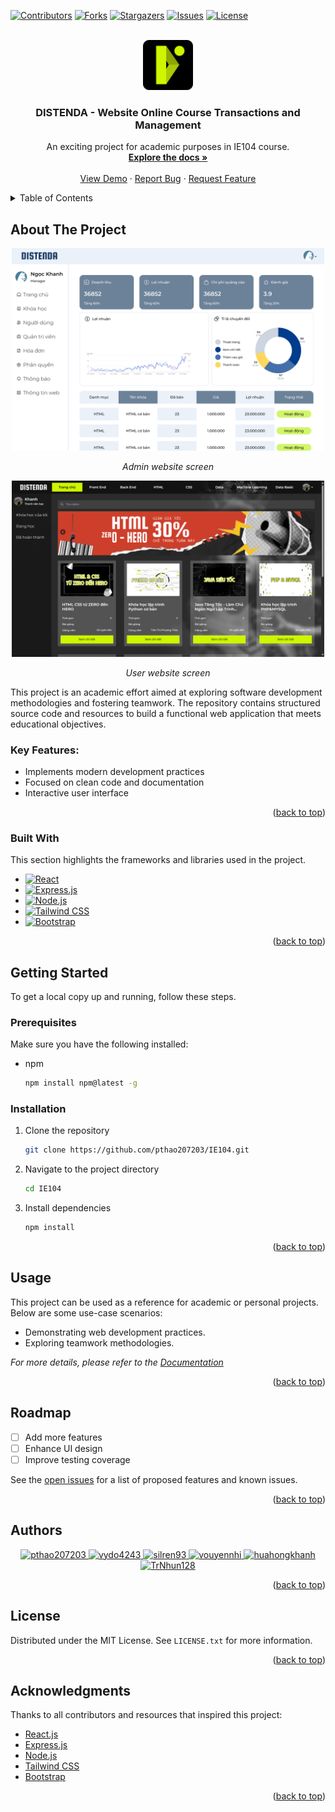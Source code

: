 <!-- Improved compatibility of back to top link: See: https://github.com/pthao207203/IE104 -->
<a id="readme-top"></a>

<!-- PROJECT SHIELDS -->
[![Contributors][contributors-shield]][contributors-url]
[![Forks][forks-shield]][forks-url]
[![Stargazers][stars-shield]][stars-url]
[![Issues][issues-shield]][issues-url]
[![License][license-shield]][license-url]

<!-- PROJECT LOGO -->
<br />
<div align="center">
 <a href="https://github.com/pthao207203/IE104">
    <img src="frontend/public/Image/LogoDistenda.svg" alt="Logo" width="80" height="80">
  </a>
</div>


  <h3 align="center">DISTENDA - Website Online Course Transactions and Management</h3>

  <p align="center">
    An exciting project for academic purposes in IE104 course.
    <br />
    <a href="https://github.com/pthao207203/IE104"><strong>Explore the docs »</strong></a>
    <br />
    <br />
    <a href="https://github.com/pthao207203/IE104">View Demo</a>
    &middot;
    <a href="https://github.com/pthao207203/IE104/issues">Report Bug</a>
    &middot;
    <a href="https://github.com/pthao207203/IE104/issues">Request Feature</a>
  </p>
</div>

<!-- TABLE OF CONTENTS -->
<details>
  <summary>Table of Contents</summary>
  <ol>
    <li>
      <a href="#about-the-project">About The Project</a>
      <ul>
        <li><a href="#built-with">Built With</a></li>
      </ul>
    </li>
    <li>
      <a href="#getting-started">Getting Started</a>
      <ul>
        <li><a href="#prerequisites">Prerequisites</a></li>
        <li><a href="#installation">Installation</a></li>
      </ul>
    </li>
    <li><a href="#usage">Usage</a></li>
    <li><a href="#roadmap">Roadmap</a></li>
    <li><a href="#authors">Authors</a></li>
    <li><a href="#license">License</a></li>
    <li><a href="#acknowledgments">Acknowledgments</a></li>
  </ol>
</details>

<!-- ABOUT THE PROJECT -->
## About The Project
<div align="center">
  <img src="frontend/public/Image/admin_img.png" alt="Admin Panel Screenshot" width="500">
  <p align="center"><i>Admin website screen</i></p>
  <img src="frontend/public/Image/user_img2.png" alt="User Panel Screenshot" width="500">
  <p align="center"><i>User website screen</i></p>
</div>

This project is an academic effort aimed at exploring software development methodologies and fostering teamwork. The repository contains structured source code and resources to build a functional web application that meets educational objectives.

### Key Features:
* Implements modern development practices
* Focused on clean code and documentation
* Interactive user interface

<p align="right">(<a href="#readme-top">back to top</a>)</p>

### Built With

This section highlights the frameworks and libraries used in the project.

* [![React][React.js]][React-url]
* [![Express.js][Express.js]][Express-url]
* [![Node.js][Node.js]][Node-url]
* [![Tailwind CSS][TailwindCSS.com]][TailwindCSS-url]
* [![Bootstrap][Bootstrap.com]][Bootstrap-url]

<p align="right">(<a href="#readme-top">back to top</a>)</p>

<!-- GETTING STARTED -->
## Getting Started

To get a local copy up and running, follow these steps.

### Prerequisites

Make sure you have the following installed:
* npm
  ```sh
  npm install npm@latest -g
  ```

### Installation

1. Clone the repository
   ```sh
   git clone https://github.com/pthao207203/IE104.git
   ```
2. Navigate to the project directory
   ```sh
   cd IE104
   ```
3. Install dependencies
   ```sh
   npm install
   ```

<p align="right">(<a href="#readme-top">back to top</a>)</p>

<!-- USAGE EXAMPLES -->
## Usage

This project can be used as a reference for academic or personal projects. Below are some use-case scenarios:
* Demonstrating web development practices.
* Exploring teamwork methodologies.

_For more details, please refer to the [Documentation](https://github.com/pthao207203/IE104)_

<p align="right">(<a href="#readme-top">back to top</a>)</p>

<!-- ROADMAP -->
## Roadmap

- [ ] Add more features
- [ ] Enhance UI design
- [ ] Improve testing coverage

See the [open issues](https://github.com/pthao207203/IE104/issues) for a list of proposed features and known issues.

<p align="right">(<a href="#readme-top">back to top</a>)</p>

<!-- CONTRIBUTING -->
## Authors

<div align="center">
  <a href="https://github.com/pthao207203">
    <img src="https://avatars.githubusercontent.com/pthao207203" width="50" height="50" alt="pthao207203" />
  </a>
  <a href="https://github.com/vydo4243">
    <img src="https://avatars.githubusercontent.com/vydo4243" width="50" height="50" alt="vydo4243" />
  </a>
  <a href="https://github.com/silren93">
    <img src="https://avatars.githubusercontent.com/silren93" width="50" height="50" alt="silren93" />
  </a>
  <a href="https://github.com/vouyennhi">
    <img src="https://avatars.githubusercontent.com/vouyennhi" width="50" height="50" alt="vouyennhi" />
  </a>
  <a href="https://github.com/huahongkhanh">
    <img src="https://avatars.githubusercontent.com/huahongkhanh" width="50" height="50" alt="huahongkhanh" />
  </a>
  <a href="https://github.com/TrNhun128">
    <img src="https://avatars.githubusercontent.com/TrNhun128" width="50" height="50" alt="TrNhun128" />
  </a>
</div>

<p align="right">(<a href="#readme-top">back to top</a>)</p>

<!-- LICENSE -->
## License

Distributed under the MIT License. See `LICENSE.txt` for more information.

<p align="right">(<a href="#readme-top">back to top</a>)</p>

<!-- ACKNOWLEDGMENTS -->
## Acknowledgments

Thanks to all contributors and resources that inspired this project:

* [React.js](https://reactjs.org/)
* [Express.js](https://expressjs.org/)
* [Node.js](https://nodejs.org/)
* [Tailwind CSS](https://tailwindcss.com/)
* [Bootstrap](https://getbootstrap.com/)

<p align="right">(<a href="#readme-top">back to top</a>)</p>

<!-- MARKDOWN LINKS & IMAGES -->
[contributors-shield]: https://img.shields.io/github/contributors/pthao207203/IE104.svg?style=for-the-badge
[contributors-url]: https://github.com/pthao207203/IE104/graphs/contributors
[forks-shield]: https://img.shields.io/github/forks/pthao207203/IE104.svg?style=for-the-badge
[forks-url]: https://github.com/pthao207203/IE104/network/members
[stars-shield]: https://img.shields.io/github/stars/pthao207203/IE104.svg?style=for-the-badge
[stars-url]: https://github.com/pthao207203/IE104/stargazers
[issues-shield]: https://img.shields.io/github/issues/pthao207203/IE104.svg?style=for-the-badge
[issues-url]: https://github.com/pthao207203/IE104/issues
[license-shield]: https://img.shields.io/github/license/pthao207203/IE104.svg?style=for-the-badge
[license-url]: https://github.com/pthao207203/IE104/blob/master/LICENSE.txt
[React.js]: https://img.shields.io/badge/React-20232A?style=for-the-badge&logo=react&logoColor=61DAFB
[React-url]: https://reactjs.org/
[Node.js]: https://img.shields.io/badge/Node.js-43853D?style=for-the-badge&logo=node.js&logoColor=white
[Node-url]: https://nodejs.org/
[Express.js]: https://img.shields.io/badge/Express.js-000000?style=for-the-badge&logo=express&logoColor=white
[Express-url]: https://expressjs.com/
[TailwindCSS.com]: https://img.shields.io/badge/Tailwind_CSS-38B2AC?style=for-the-badge&logo=tailwind-css&logoColor=white
[TailwindCSS-url]: https://tailwindcss.com/
[Bootstrap.com]: https://img.shields.io/badge/Bootstrap-563D7C?style=for-the-badge&logo=bootstrap&logoColor=white
[Bootstrap-url]: https://getbootstrap.com
